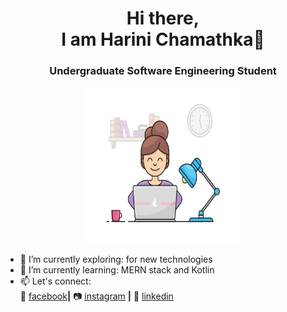 ### <h1 align ="center"> Hi there,<br/> I am Harini Chamathka👋</h1>
 ### <p align ="center">Undergraduate Software Engineering Student</p>

<p align ="center"> 
<img style="float: center"  alt="drawing" src="girl.gif"  width="250px" height="250px">
</p>



- 🔭 I’m currently exploring: for new technologies
- 🌱 I’m currently learning: MERN stack and Kotlin
- 📫 Let's connect:                  
               🙂 [facebook][facebook]**|** 
               📷 [instagram][instagram] **|** 
               👔 [linkedin][linkedin]

[banner]: https://raw.githubusercontent.com/bradgarropy/bradgarropy/master/banner.png
[facebook]: https://web.facebook.com/harini.chamathka.73
[instagram]: https://www.instagram.com/queenchamaku
[linkedin]: www.linkedin.com/in/harini-chamathka-kumbukgolla




